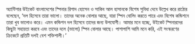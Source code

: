 অ্যান্টিগার উইকেট বাংলাদেশের স্পিনার রিশাদ হোসেন ও সাকিব আল হাসানকে বিশেষ সুবিধা দেবে উল্লেখ করে রাঠোর বলেছেন, ‘দল হিসেবে তারা ভালো। তাদের অনেক বোলার আছে, যারা স্পিন বোলিং করতে পারে এবং বিশেষ কন্ডিশনে তারা খুব ভালোও করে। এমন কন্ডিশন দল হিসেবে তাদের জন্য উপযোগী। আমার মনে হচ্ছে, উইকেট স্পিনারদের কিছুটা সহায়তা করবে এবং তাদের দলে (ভালো) স্পিন বোলার আছে। পাশাপাশি আমি মনে করি, এই সংস্করণের ক্রিকেটে প্রতিটি দলই বেশ শক্তিশালী।’

